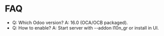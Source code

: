 # FAQ

- Q: Which Odoo version? A: 16.0 (OCA/OCB packaged).
- Q: How to enable? A: Start server with --addon l10n_gr or install in UI.
